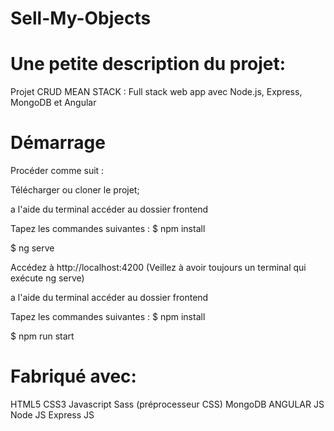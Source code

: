 # Sell-My-Objects

# Une petite description du projet:
Projet CRUD MEAN STACK : Full stack web app avec Node.js, Express, MongoDB et Angular

# Démarrage
Procéder comme suit : 

Télécharger ou cloner le projet;

a l'aide du terminal accéder au dossier frontend

Tapez les commandes suivantes :
 $ npm install

 $ ng serve

Accédez à http://localhost:4200 (Veillez à avoir toujours un terminal qui exécute ng serve)


a l'aide du terminal accéder au dossier frontend

Tapez les commandes suivantes :
 $ npm install

 $ npm run start

# Fabriqué avec:
HTML5
CSS3
Javascript
Sass (préprocesseur CSS)
MongoDB
ANGULAR JS
Node JS
Express JS

